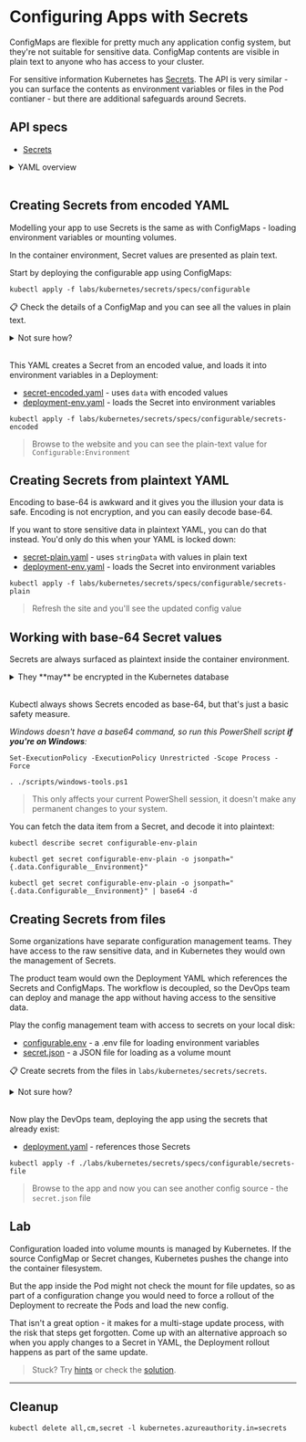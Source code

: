 # Configuring Apps with Secrets

ConfigMaps are flexible for pretty much any application config system, but they're not suitable for sensitive data. ConfigMap contents are visible in plain text to anyone who has access to your cluster.

For sensitive information Kubernetes has [Secrets](https://kubernetes.io/docs/concepts/configuration/secret/). The API is very similar - you can surface the contents as environment variables or files in the Pod contianer - but there are additional safeguards around Secrets.

## API specs

- [Secrets](https://kubernetes.io/docs/reference/generated/kubernetes-api/v1.20/#secret-v1-core)

<details>
  <summary>YAML overview</summary>

## Secrets and Pod YAML - environment variables

Secret values can be base-64 encoded and set in YAML data:

```
apiVersion: v1
kind: Secret
metadata:
  name: configurable-secret-env
data:
  Configurable__Environment: cHJlLXByb2QK
```

The metadata is standard - you'll reference the name of the Secret in the Pod spec to load settings.

* `data` - list of settings as key-value pairs, separated with colons and with values base-64 encoded

In the Pod spec you add a reference:

```
spec:
  containers:
    - name: app
      image: sixeyed/configurable:21.04
      envFrom:
        - secretRef:
            name: configurable-secret-env
```

* `envFrom` - load all the values in the source as environment variables

</details><br />

## Creating Secrets from encoded YAML

Modelling your app to use Secrets is the same as with ConfigMaps - loading environment variables or mounting volumes.

In the container environment, Secret values are presented as plain text.

Start by deploying the configurable app using ConfigMaps:

```
kubectl apply -f labs/kubernetes/secrets/specs/configurable
```

📋 Check the details of a ConfigMap and you can see all the values in plain text.

<details>
  <summary>Not sure how?</summary>

```
kubectl get configmaps

kubectl describe cm configurable-env
```

> That's why you don't want sensitive data in there.

</details><br />

This YAML creates a Secret from an encoded value, and loads it into environment variables in a Deployment:

- [secret-encoded.yaml](specs/configurable/secrets-encoded/secret-encoded.yaml) - uses `data` with encoded values
- [deployment-env.yaml](specs/configurable/secrets-encoded/deployment-env.yaml) - loads the Secret into environment variables

```
kubectl apply -f labs/kubernetes/secrets/specs/configurable/secrets-encoded
```

> Browse to the website and you can see the plain-text value for `Configurable:Environment`

## Creating Secrets from plaintext YAML

Encoding to base-64 is awkward and it gives you the illusion your data is safe. Encoding is not encryption, and you can easily decode base-64.

If you want to store sensitive data in plaintext YAML, you can do that instead. You'd only do this when your YAML is locked down:

- [secret-plain.yaml](specs/configurable/secrets-plain/secret-plain.yaml) - uses `stringData` with values in plain text
- [deployment-env.yaml](specs/configurable/secrets-plain/deployment-env.yaml) - loads the Secret into environment variables

```
kubectl apply -f labs/kubernetes/secrets/specs/configurable/secrets-plain
```

> Refresh the site and you'll see the updated config value

## Working with base-64 Secret values

Secrets are always surfaced as plaintext inside the container environment.

<details>
  <summary>They **may** be encrypted in the Kubernetes database</summary>

But that is not the default setup. You can also integrate Kubernetes with third-party secure stores like Hashicorp Vault and Azure KeyVault (the [Secrets CSI driver](https://secrets-store-csi-driver.sigs.k8s.io) and [external-secrets](https://github.com/external-secrets/kubernetes-external-secrets) projects are popular options).

</details><br/>

Kubectl always shows Secrets encoded as base-64, but that's just a basic safety measure.

_Windows doesn't have a base64 command, so run this PowerShell script **if you're on Windows**:_

```
Set-ExecutionPolicy -ExecutionPolicy Unrestricted -Scope Process -Force

. ./scripts/windows-tools.ps1
```

> This only affects your current PowerShell session, it doesn't make any permanent changes to your system.

You can fetch the data item from a Secret, and decode it into plaintext:

```
kubectl describe secret configurable-env-plain

kubectl get secret configurable-env-plain -o jsonpath="{.data.Configurable__Environment}"

kubectl get secret configurable-env-plain -o jsonpath="{.data.Configurable__Environment}" | base64 -d
```

## Creating Secrets from files

Some organizations have separate configuration management teams. They have access to the raw sensitive data, and in Kubernetes they would own the management of Secrets. 

The product team would own the Deployment YAML which references the Secrets and ConfigMaps. The workflow is decoupled, so the DevOps team can deploy and manage the app without having access to the sensitive data.

Play the config management team with access to secrets on your local disk:

- [configurable.env](secrets/configurable.env ) - a .env file for loading environment variables
- [secret.json](secrets/secret.json) - a JSON file for loading as a volume mount

📋 Create secrets from the files in `labs/kubernetes/secrets/secrets`.

<details>
  <summary>Not sure how?</summary>

```
kubectl create secret generic configurable-env-file --from-env-file ./labs/kubernetes/secrets/secrets/configurable.env 

kubectl create secret generic configurable-secret-file --from-file ./labs/kubernetes/secrets/secrets/secret.json
```

</details><br/>

Now play the DevOps team, deploying the app using the secrets that already exist:

- [deployment.yaml](specs/configurable/secrets-file/deployment.yaml) - references those Secrets

```
kubectl apply -f ./labs/kubernetes/secrets/specs/configurable/secrets-file
```

> Browse to the app and now you can see another config source - the `secret.json` file

## Lab

Configuration loaded into volume mounts is managed by Kubernetes. If the source ConfigMap or Secret changes, Kubernetes pushes the change into the container filesystem.

But the app inside the Pod might not check the mount for file updates, so as part of a configuration change you would need to force a rollout of the Deployment to recreate the Pods and load the new config.

That isn't a great option - it makes for a multi-stage update process, with the risk that steps get forgotten. Come up with an alternative approach so when you apply changes to a Secret in YAML, the Deployment rollout happens as part of the same update.

> Stuck? Try [hints](hints.md) or check the [solution](solution.md).

___

## Cleanup

```
kubectl delete all,cm,secret -l kubernetes.azureauthority.in=secrets
```